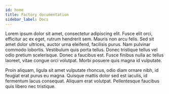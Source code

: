 ```yaml
---
id: home
title: Factory documentation
sidebar_label: Docs
---
```


Lorem ipsum dolor sit amet, consectetur adipiscing elit. Fusce elit orci, efficitur ac ex eget, rutrum hendrerit sem. Mauris non arcu felis. Sed sit amet dolor ultrices, auctor urna eleifend, facilisis purus. Nam pulvinar commodo lobortis. Vestibulum quis porta tellus. Donec tristique tellus vel odio pretium scelerisque. Donec a faucibus est. Fusce finibus nulla ac tellus laoreet, vitae congue orci volutpat. Morbi posuere quis magna id vulputate. 

Proin aliquam, ligula sit amet vulputate rhoncus, odio diam ornare nibh, id feugiat erat purus eu magna. Quisque mattis dolor sed est iaculis, id fermentum lacus consequat. Aliquam erat volutpat. Pellentesque faucibus quis libero nec tristique.
